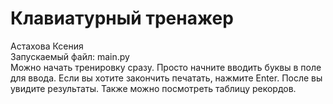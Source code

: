 # Клавиатурный тренажер    
Астахова Ксения  
Запускаемый файл: main.py  
Можно начать тренировку сразу. Просто начните вводить буквы в поле для ввода. 
Если вы хотите закончить печатать, нажмите Enter. После вы увидите результаты. Также можно посмотреть таблицу рекордов.  
